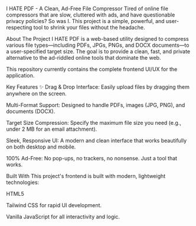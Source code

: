 I HATE PDF - A Clean, Ad-Free File Compressor
Tired of online file compressors that are slow, cluttered with ads, and have questionable privacy policies? So was I. This project is a simple, powerful, and user-respecting tool to shrink your files without the headache.

About The Project
I HATE PDF is a web-based utility designed to compress various file types—including PDFs, JPGs, PNGs, and DOCX documents—to a user-specified target size. The goal is to provide a clean, fast, and private alternative to the ad-riddled online tools that dominate the web.

This repository currently contains the complete frontend UI/UX for the application.

Key Features ✨
Drag & Drop Interface: Easily upload files by dragging them anywhere on the screen.

Multi-Format Support: Designed to handle PDFs, images (JPG, PNG), and documents (DOCX).

Target Size Compression: Specify the maximum file size you need (e.g., under 2 MB for an email attachment).

Sleek, Responsive UI: A modern and clean interface that works beautifully on both desktop and mobile.

100% Ad-Free: No pop-ups, no trackers, no nonsense. Just a tool that works.

Built With
This project's frontend is built with modern, lightweight technologies:

HTML5

Tailwind CSS for rapid UI development.

Vanilla JavaScript for all interactivity and logic.
